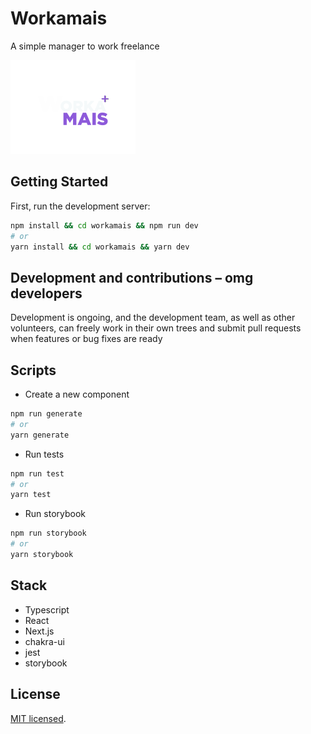 # Workamais

A simple manager to work freelance

<img src="./public/img/logo.png" width=200 />


## Getting Started

First, run the development server:

```bash
npm install && cd workamais && npm run dev
# or
yarn install && cd workamais && yarn dev
```

## Development and contributions – omg developers
Development is ongoing, and the development team, as well as other volunteers,
can freely work in their own trees and submit pull requests when features or
bug fixes are ready

## Scripts

  - Create a new component
  ```bash
  npm run generate
  # or
  yarn generate
  ```

  - Run tests
  ```bash
  npm run test
  # or
  yarn test
  ```

  - Run storybook
  ```bash
  npm run storybook
  # or
  yarn storybook
  ```

## Stack

- Typescript
- React
- Next.js
- chakra-ui
- jest
- storybook

## License

[MIT licensed](LICENSE).
